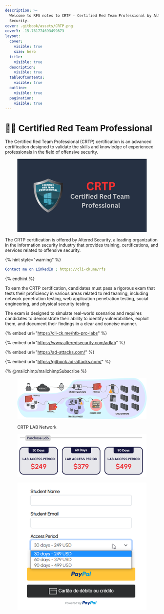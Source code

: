 ```yaml
---
description: >-
  Welcome to RFS notes to CRTP - Certified Red Team Professional by Altered
  Security.
cover: .gitbook/assets/CRTP.png
coverY: -15.761774693499873
layout:
  cover:
    visible: true
    size: hero
  title:
    visible: true
  description:
    visible: true
  tableOfContents:
    visible: true
  outline:
    visible: true
  pagination:
    visible: true
---
```


# 👨‍🚒 Certified Red Team Professional

The Certified Red Team Professional (CRTP) certification is an advanced certification designed to validate the skills and knowledge of experienced professionals in the field of offensive security.

<figure><img src=".gitbook/assets/CRTP (1).png" alt="Certified Red Team Professional"><figcaption></figcaption></figure>

The CRTP certification is offered by Altered Security, a leading organization in the information security industry that provides training, certifications, and services related to offensive security.



{% hint style="warning" %}
```yaml
Contact me on LinkedIn : https://cli-ck.me/rfs
```
{% endhint %}

To earn the CRTP certification, candidates must pass a rigorous exam that tests their proficiency in various areas related to red teaming, including network penetration testing, web application penetration testing, social engineering, and physical security testing.&#x20;

The exam is designed to simulate real-world scenarios and requires candidates to demonstrate their ability to identify vulnerabilities, exploit them, and document their findings in a clear and concise manner.

{% embed url="https://cli-ck.me/htb-pro-labs" %}

{% embed url="https://www.alteredsecurity.com/adlab" %}

{% embed url="https://ad-attacks.com/" %}

{% embed url="https://gitbook.ad-attacks.com/" %}

{% @mailchimp/mailchimpSubscribe %}

<figure><img src=".gitbook/assets/CRTP_activedirectorylab.webp" alt=""><figcaption><p>CRTP LAB Network</p></figcaption></figure>

<figure><img src=".gitbook/assets/image (12).png" alt="CRTP Lab Price"><figcaption></figcaption></figure>

<figure><img src=".gitbook/assets/image (10).png" alt=""><figcaption></figcaption></figure>
